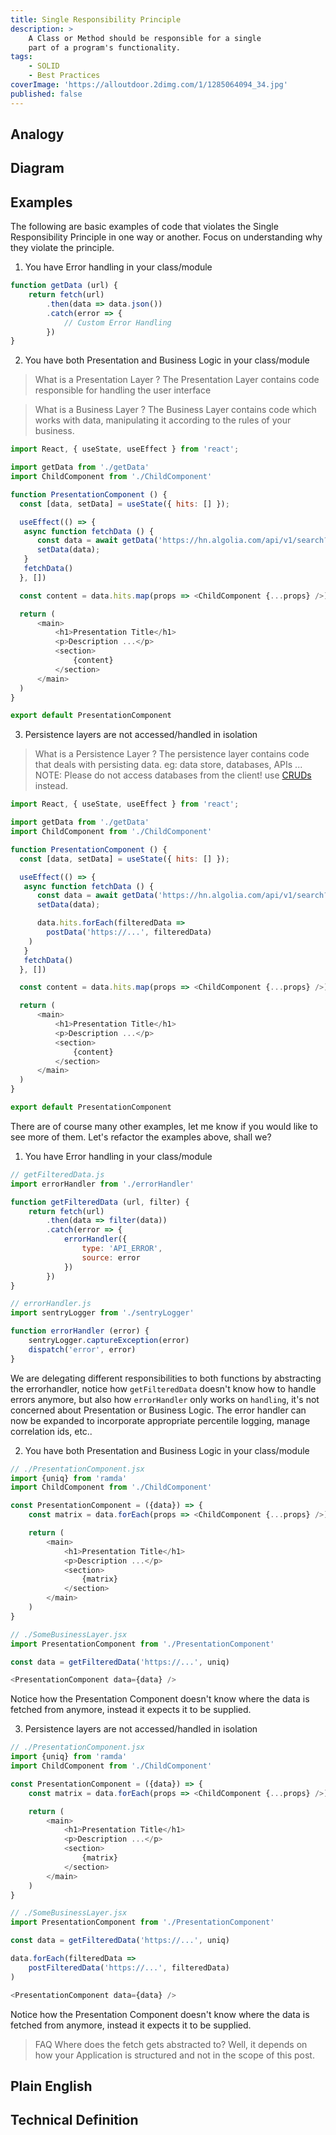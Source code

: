 ```yaml
---
title: Single Responsibility Principle
description: >
    A Class or Method should be responsible for a single
    part of a program's functionality.
tags:
    - SOLID
    - Best Practices
coverImage: 'https://alloutdoor.2dimg.com/1/1285064094_34.jpg'
published: false
---
```


## Analogy


## Diagram


## Examples

The following are basic examples of code that violates the Single Responsibility Principle in one way or another. Focus on understanding why they violate the principle.

1. You have Error handling in your class/module

```javascript
function getData (url) {
    return fetch(url)
        .then(data => data.json())
        .catch(error => {
            // Custom Error Handling
        })
}
```

2. You have both Presentation and Business Logic in your class/module

> What is a Presentation Layer ?
The Presentation Layer contains code responsible for handling the
user interface

> What is a Business Layer ?
The Business Layer contains code which works with data, manipulating
it according to the rules of your business.

```javascript
import React, { useState, useEffect } from 'react';

import getData from './getData'
import ChildComponent from './ChildComponent'

function PresentationComponent () {
  const [data, setData] = useState({ hits: [] });

  useEffect(() => {
   async function fetchData () {
      const data = await getData('https://hn.algolia.com/api/v1/search?query=solid');
      setData(data);
   }
   fetchData()
  }, [])

  const content = data.hits.map(props => <ChildComponent {...props} />)

  return (
      <main>
          <h1>Presentation Title</h1>
          <p>Description ...</p>
          <section>
              {content}
          </section>
      </main>
  )
}

export default PresentationComponent
```

3. Persistence layers are not accessed/handled in isolation

> What is a Persistence Layer ?
The persistence layer contains code that deals with persisting data. eg: data store, databases, APIs ...
NOTE: Please do not access databases from the client! use [CRUDs](https://en.wikipedia.org/wiki/Create,_read,_update_and_delete) instead.

```javascript
import React, { useState, useEffect } from 'react';

import getData from './getData'
import ChildComponent from './ChildComponent'

function PresentationComponent () {
  const [data, setData] = useState({ hits: [] });

  useEffect(() => {
   async function fetchData () {
      const data = await getData('https://hn.algolia.com/api/v1/search?query=solid');
      setData(data);

      data.hits.forEach(filteredData =>
        postData('https://...', filteredData)
    )
   }
   fetchData()
  }, [])

  const content = data.hits.map(props => <ChildComponent {...props} />)

  return (
      <main>
          <h1>Presentation Title</h1>
          <p>Description ...</p>
          <section>
              {content}
          </section>
      </main>
  )
}

export default PresentationComponent
```

There are of course many other examples, let me know if you would like to see more of them. Let's refactor the examples above, shall we?


1. You have Error handling in your class/module
```javascript
// getFilteredData.js
import errorHandler from './errorHandler'

function getFilteredData (url, filter) {
    return fetch(url)
        .then(data => filter(data))
        .catch(error => {
            errorHandler({
                type: 'API_ERROR',
                source: error
            })
        })
}

// errorHandler.js
import sentryLogger from './sentryLogger'

function errorHandler (error) {
    sentryLogger.captureException(error)
    dispatch('error', error)
}
```

We are delegating different responsibilities to both functions by abstracting the errorhandler, notice how `getFilteredData` doesn't know how to handle errors anymore, but also how `errorHandler` only works on `handling`, it's not concerned about Presentation or Business Logic. The error handler can now be expanded to incorporate appropriate percentile logging, manage correlation ids, etc..

2. You have both Presentation and Business Logic in your class/module

```javascript
// ./PresentationComponent.jsx
import {uniq} from 'ramda'
import ChildComponent from './ChildComponent'

const PresentationComponent = ({data}) => {
    const matrix = data.forEach(props => <ChildComponent {...props} />)

    return (
        <main>
            <h1>Presentation Title</h1>
            <p>Description ...</p>
            <section>
                {matrix}
            </section>
        </main>
    )
}

// ./SomeBusinessLayer.jsx
import PresentationComponent from './PresentationComponent'

const data = getFilteredData('https://...', uniq)

<PresentationComponent data={data} />
```

Notice how the Presentation Component doesn't know where the data is fetched from anymore, instead it expects it to be supplied.

3. Persistence layers are not accessed/handled in isolation

```javascript
// ./PresentationComponent.jsx
import {uniq} from 'ramda'
import ChildComponent from './ChildComponent'

const PresentationComponent = ({data}) => {
    const matrix = data.forEach(props => <ChildComponent {...props} />)

    return (
        <main>
            <h1>Presentation Title</h1>
            <p>Description ...</p>
            <section>
                {matrix}
            </section>
        </main>
    )
}

// ./SomeBusinessLayer.jsx
import PresentationComponent from './PresentationComponent'

const data = getFilteredData('https://...', uniq)

data.forEach(filteredData =>
    postFilteredData('https://...', filteredData)
)

<PresentationComponent data={data} />
```

Notice how the Presentation Component doesn't know where the data is fetched from anymore, instead it expects it to be supplied.


> FAQ
Where does the fetch gets abstracted to? Well, it depends on how your Application is structured and not in the scope of this post.

## Plain English
## Technical Definition
